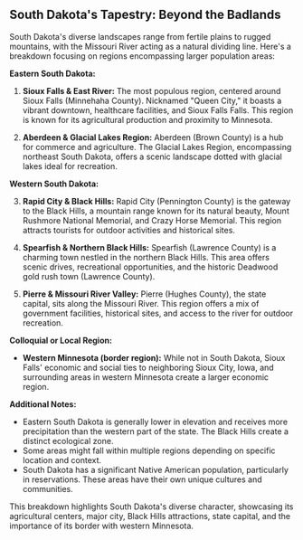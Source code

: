 ## South Dakota's Tapestry: Beyond the Badlands

South Dakota's diverse landscapes range from fertile plains to rugged mountains, with the Missouri River acting as a natural dividing line. Here's a breakdown focusing on regions encompassing larger population areas:

**Eastern South Dakota:**

1. **Sioux Falls & East River:** The most populous region, centered around Sioux Falls (Minnehaha County). Nicknamed "Queen City," it boasts a vibrant downtown, healthcare facilities, and Sioux Falls Falls. This region is known for its agricultural production and proximity to Minnesota.

2. **Aberdeen & Glacial Lakes Region:** Aberdeen (Brown County) is a hub for commerce and agriculture. The Glacial Lakes Region, encompassing northeast South Dakota, offers a scenic landscape dotted with glacial lakes ideal for recreation.

**Western South Dakota:**

3. **Rapid City & Black Hills:** Rapid City (Pennington County) is the gateway to the Black Hills, a mountain range known for its natural beauty, Mount Rushmore National Memorial, and Crazy Horse Memorial. This region attracts tourists for outdoor activities and historical sites.

4. **Spearfish & Northern Black Hills:** Spearfish (Lawrence County) is a charming town nestled in the northern Black Hills. This area offers scenic drives, recreational opportunities, and the historic Deadwood gold rush town (Lawrence County).

5. **Pierre & Missouri River Valley:** Pierre (Hughes County), the state capital, sits along the Missouri River. This region offers a mix of government facilities, historical sites, and access to the river for outdoor recreation.

**Colloquial or Local Region:**

- **Western Minnesota (border region):** While not in South Dakota, Sioux Falls' economic and social ties to neighboring Sioux City, Iowa, and surrounding areas in western Minnesota create a larger economic region.

**Additional Notes:**

- Eastern South Dakota is generally lower in elevation and receives more precipitation than the western part of the state. The Black Hills create a distinct ecological zone.
- Some areas might fall within multiple regions depending on specific location and context.
- South Dakota has a significant Native American population, particularly in reservations. These areas have their own unique cultures and communities.

This breakdown highlights South Dakota's diverse character, showcasing its agricultural centers, major city, Black Hills attractions, state capital, and the importance of its border with western Minnesota.
